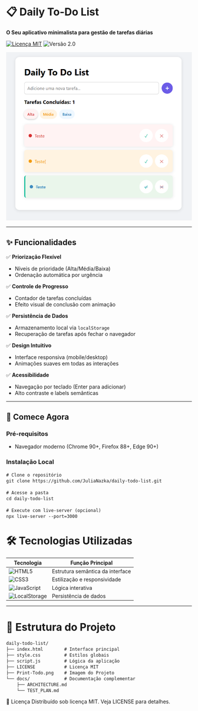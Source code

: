 # 📋 Daily To-Do List  

**O Seu aplicativo minimalista para gestão de tarefas diárias** 
 
[![Licença MIT](https://img.shields.io/badge/License-MIT-blue.svg)](https://opensource.org/licenses/MIT) 
![Versão 2.0](https://img.shields.io/badge/Version-2.0-green.svg)  

<p align="center">
  <img src="Print-Todo.png" alt="Interface do Aplicativo" width="600">
</p>

---

## ✨ Funcionalidades  
✅ **Priorização Flexível**  
- Níveis de prioridade (Alta/Média/Baixa)  
- Ordenação automática por urgência  

✅ **Controle de Progresso**  
- Contador de tarefas concluídas  
- Efeito visual de conclusão com animação  

✅ **Persistência de Dados**  
- Armazenamento local via `localStorage`  
- Recuperação de tarefas após fechar o navegador  

✅ **Design Intuitivo**  
- Interface responsiva (mobile/desktop)  
- Animações suaves em todas as interações  

✅ **Acessibilidade**  
- Navegação por teclado (Enter para adicionar)  
- Alto contraste e labels semânticas  

---

## 🚀 Comece Agora  

### Pré-requisitos  
- Navegador moderno (Chrome 90+, Firefox 88+, Edge 90+)  

### Instalação Local  
```
# Clone o repositório
git clone https://github.com/JuliaNazka/daily-todo-list.git

# Acesse a pasta
cd daily-todo-list

# Execute com live-server (opcional)
npx live-server --port=3000
```

# 🛠 Tecnologias Utilizadas

| Tecnologia       | Função Principal               | 
|------------------|--------------------------------|
| ![HTML5](https://img.shields.io/badge/-HTML5-E34F26?logo=html5&logoColor=white) | Estrutura semântica da interface | 
| ![CSS3](https://img.shields.io/badge/-CSS3-1572B6?logo=css3&logoColor=white) | Estilização e responsividade | 
| ![JavaScript](https://img.shields.io/badge/-JavaScript-F7DF1E?logo=javascript&logoColor=black) | Lógica interativa | 
| ![LocalStorage](https://img.shields.io/badge/-Web%20Storage-008080?logo=html5&logoColor=white) | Persistência de dados | 

---

# 📂 Estrutura do Projeto

```plaintext
daily-todo-list/
├── index.html        # Interface principal
├── style.css         # Estilos globais
├── script.js         # Lógica da aplicação
├── LICENSE           # Licença MIT
├── Print-Todo.png    # Imagem do Projeto
└── docs/             # Documentação complementar
    ├── ARCHITECTURE.md
    └── TEST_PLAN.md 
```

📄 Licença
Distribuído sob licença MIT. Veja LICENSE para detalhes.

  